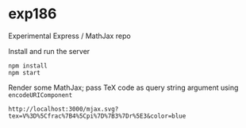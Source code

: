 # exp186
Experimental Express / MathJax repo

Install and run the server

```
npm install
npm start
```

Render some MathJax; pass TeX code as query string argument using `encodeURIComponent` 

```
http://localhost:3000/mjax.svg?tex=V%3D%5Cfrac%7B4%5Cpi%7D%7B3%7Dr%5E3&color=blue
```
